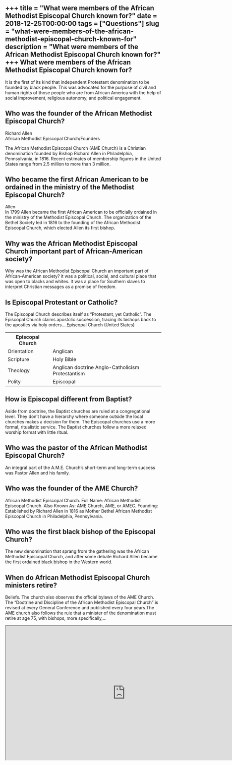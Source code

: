 +++
title = "What were members of the African Methodist Episcopal Church known for?"
date = 2018-12-25T00:00:00
tags = ["Questions"]
slug = "what-were-members-of-the-african-methodist-episcopal-church-known-for"
description = "What were members of the African Methodist Episcopal Church known for?"
+++
What were members of the African Methodist Episcopal Church known for?
----------------------------------------------------------------------

It is the first of its kind that independent Protestant denomination to be founded by black people. This was advocated for the purpose of civil and human rights of those people who are from African America with the help of social improvement, religious autonomy, and political engagement.

Who was the founder of the African Methodist Episcopal Church?
--------------------------------------------------------------

Richard Allen  
African Methodist Episcopal Church/Founders

The African Methodist Episcopal Church (AME Church) is a Christian denomination founded by Bishop Richard Allen in Philadelphia, Pennsylvania, in 1816. Recent estimates of membership figures in the United States range from 2.5 million to more than 3 million.

Who became the first African American to be ordained in the ministry of the Methodist Episcopal Church?
-------------------------------------------------------------------------------------------------------

Allen  
In 1799 Allen became the first African American to be officially ordained in the ministry of the Methodist Episcopal Church. The organization of the Bethel Society led in 1816 to the founding of the African Methodist Episcopal Church, which elected Allen its first bishop.

Why was the African Methodist Episcopal Church important part of African-American society?
------------------------------------------------------------------------------------------

Why was the African Methodist Episcopal Church an important part of African-American society? it was a political, social, and cultural place that was open to blacks and whites. It was a place for Southern slaves to interpret Christian messages as a promise of freedom.

Is Episcopal Protestant or Catholic?
------------------------------------

The Episcopal Church describes itself as “Protestant, yet Catholic”. The Episcopal Church claims apostolic succession, tracing its bishops back to the apostles via holy orders….Episcopal Church (United States)

<table><tr><th>Episcopal Church</th></tr><tr><td>Orientation</td><td>Anglican</td></tr><tr><td>Scripture</td><td>Holy Bible</td></tr><tr><td>Theology</td><td>Anglican doctrine Anglo-Catholicism Protestantism</td></tr><tr><td>Polity</td><td>Episcopal</td></tr></table>

How is Episcopal different from Baptist?
----------------------------------------

Aside from doctrine, the Baptist churches are ruled at a congregational level. They don’t have a hierarchy where someone outside the local churches makes a decision for them. The Episcopal churches use a more formal, ritualistic service. The Baptist churches follow a more relaxed worship format with little ritual.

Who was the pastor of the African Methodist Episcopal Church?
-------------------------------------------------------------

An integral part of the A.M.E. Church’s short-term and long-term success was Pastor Allen and his family.

Who was the founder of the AME Church?
--------------------------------------

African Methodist Episcopal Church. Full Name: African Methodist Episcopal Church. Also Known As: AME Church, AME, or AMEC. Founding: Established by Richard Allen in 1816 as Mother Bethel African Methodist Episcopal Church in Philadelphia, Pennsylvania.

Who was the first black bishop of the Episcopal Church?
-------------------------------------------------------

The new denomination that sprang from the gathering was the African Methodist Episcopal Church, and after some debate Richard Allen became the first ordained black bishop in the Western world.

When do African Methodist Episcopal Church ministers retire?
------------------------------------------------------------

Beliefs. The church also observes the official bylaws of the AME Church. The “Doctrine and Discipline of the African Methodist Episcopal Church” is revised at every General Conference and published every four years.The AME church also follows the rule that a minister of the denomination must retire at age 75, with bishops, more specifically,…

<iframe allow="accelerometer; autoplay; clipboard-write; encrypted-media; gyroscope; picture-in-picture" allowfullscreen="" class="__youtube_prefs__  epyt-is-override  no-lazyload" data-no-lazy="1" data-origheight="433" data-origwidth="770" data-skipgform_ajax_framebjll="" height="433" id="_ytid_34786" loading="lazy" src="https://www.youtube.com/embed/xpDTb3jur4A?enablejsapi=1&autoplay=0&cc_load_policy=0&cc_lang_pref=&iv_load_policy=1&loop=0&modestbranding=0&rel=1&fs=1&playsinline=0&autohide=2&theme=dark&color=red&controls=1&" title="YouTube player" width="770"></iframe>